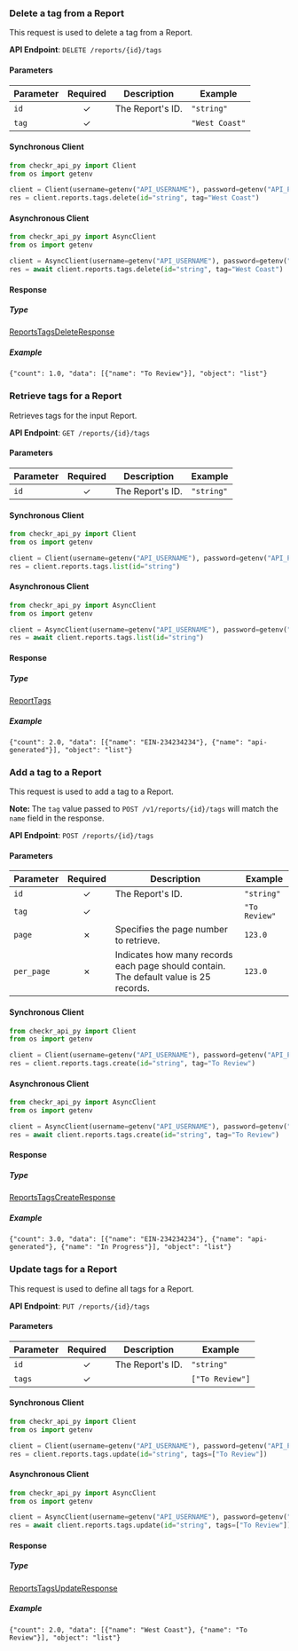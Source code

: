
### Delete a tag from a Report <a name="delete"></a>

This request is used to delete a tag from a Report.


**API Endpoint**: `DELETE /reports/{id}/tags`

#### Parameters

| Parameter | Required | Description | Example |
|-----------|:--------:|-------------|--------|
| `id` | ✓ | The Report's ID. | `"string"` |
| `tag` | ✓ |  | `"West Coast"` |

#### Synchronous Client

```python
from checkr_api_py import Client
from os import getenv

client = Client(username=getenv("API_USERNAME"), password=getenv("API_PASSWORD"))
res = client.reports.tags.delete(id="string", tag="West Coast")

```

#### Asynchronous Client

```python
from checkr_api_py import AsyncClient
from os import getenv

client = AsyncClient(username=getenv("API_USERNAME"), password=getenv("API_PASSWORD"))
res = await client.reports.tags.delete(id="string", tag="West Coast")

```

#### Response

##### Type
[ReportsTagsDeleteResponse](/checkr_api_py/types/models/reports_tags_delete_response.py)

##### Example
`{"count": 1.0, "data": [{"name": "To Review"}], "object": "list"}`

### Retrieve tags for a Report <a name="list"></a>

Retrieves tags for the input Report.


**API Endpoint**: `GET /reports/{id}/tags`

#### Parameters

| Parameter | Required | Description | Example |
|-----------|:--------:|-------------|--------|
| `id` | ✓ | The Report's ID. | `"string"` |

#### Synchronous Client

```python
from checkr_api_py import Client
from os import getenv

client = Client(username=getenv("API_USERNAME"), password=getenv("API_PASSWORD"))
res = client.reports.tags.list(id="string")

```

#### Asynchronous Client

```python
from checkr_api_py import AsyncClient
from os import getenv

client = AsyncClient(username=getenv("API_USERNAME"), password=getenv("API_PASSWORD"))
res = await client.reports.tags.list(id="string")

```

#### Response

##### Type
[ReportTags](/checkr_api_py/types/models/report_tags.py)

##### Example
`{"count": 2.0, "data": [{"name": "EIN-234234234"}, {"name": "api-generated"}], "object": "list"}`

### Add a tag to a Report <a name="create"></a>

This request is used to add a tag to a Report.
<p><b>Note: </b>The <code>tag</code> value passed to <code>POST /v1/reports/{id}/tags</code> will match the <code>name</code> field in the response.</p>


**API Endpoint**: `POST /reports/{id}/tags`

#### Parameters

| Parameter | Required | Description | Example |
|-----------|:--------:|-------------|--------|
| `id` | ✓ | The Report's ID. | `"string"` |
| `tag` | ✓ |  | `"To Review"` |
| `page` | ✗ | Specifies the page number to retrieve. | `123.0` |
| `per_page` | ✗ | Indicates how many records each page should contain. The default value is 25 records. | `123.0` |

#### Synchronous Client

```python
from checkr_api_py import Client
from os import getenv

client = Client(username=getenv("API_USERNAME"), password=getenv("API_PASSWORD"))
res = client.reports.tags.create(id="string", tag="To Review")

```

#### Asynchronous Client

```python
from checkr_api_py import AsyncClient
from os import getenv

client = AsyncClient(username=getenv("API_USERNAME"), password=getenv("API_PASSWORD"))
res = await client.reports.tags.create(id="string", tag="To Review")

```

#### Response

##### Type
[ReportsTagsCreateResponse](/checkr_api_py/types/models/reports_tags_create_response.py)

##### Example
`{"count": 3.0, "data": [{"name": "EIN-234234234"}, {"name": "api-generated"}, {"name": "In Progress"}], "object": "list"}`

### Update tags for a Report <a name="update"></a>

This request is used to define all tags for a Report.


**API Endpoint**: `PUT /reports/{id}/tags`

#### Parameters

| Parameter | Required | Description | Example |
|-----------|:--------:|-------------|--------|
| `id` | ✓ | The Report's ID. | `"string"` |
| `tags` | ✓ |  | `["To Review"]` |

#### Synchronous Client

```python
from checkr_api_py import Client
from os import getenv

client = Client(username=getenv("API_USERNAME"), password=getenv("API_PASSWORD"))
res = client.reports.tags.update(id="string", tags=["To Review"])

```

#### Asynchronous Client

```python
from checkr_api_py import AsyncClient
from os import getenv

client = AsyncClient(username=getenv("API_USERNAME"), password=getenv("API_PASSWORD"))
res = await client.reports.tags.update(id="string", tags=["To Review"])

```

#### Response

##### Type
[ReportsTagsUpdateResponse](/checkr_api_py/types/models/reports_tags_update_response.py)

##### Example
`{"count": 2.0, "data": [{"name": "West Coast"}, {"name": "To Review"}], "object": "list"}`
